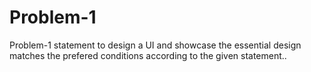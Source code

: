 # Problem-1
Problem-1 statement to design a UI and showcase the essential design matches the prefered conditions according to the given statement..
